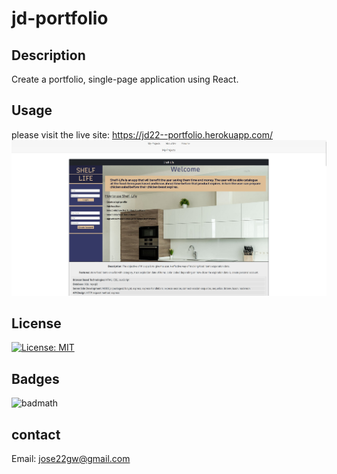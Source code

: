# jd-portfolio

## Description

Create a portfolio, single-page application using React.

## Usage
 please visit the live site: https://jd22--portfolio.herokuapp.com/
![liveSite Screenshot](src/assets/liveApp-screenshot.jpg)


## License

[![License: MIT](https://img.shields.io/badge/License-MIT-yellow.svg)](https://opensource.org/licenses/MIT)


## Badges
![badmath](https://img.shields.io/github/languages/top/nielsenjared/badmath)



## contact
Email: jose22gw@gmail.com


